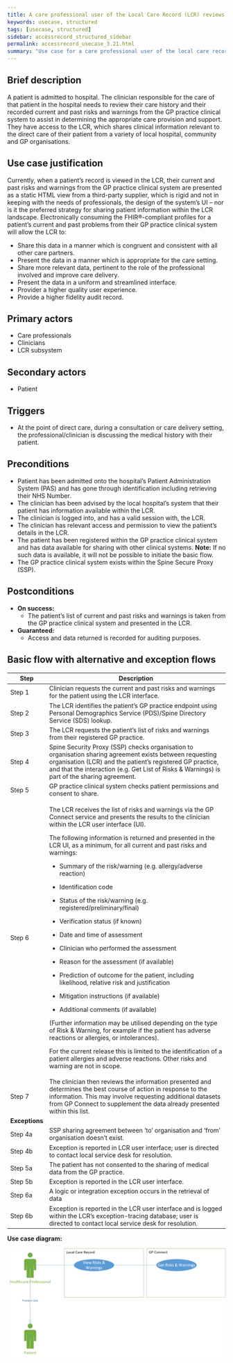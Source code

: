 ```yaml
---
title: A care professional user of the Local Care Record (LCR) reviews a patient’s GP practice risks and warnings
keywords: usecase, structured
tags: [usecase, structured] 
sidebar: accessrecord_structured_sidebar
permalink: accessrecord_usecase_3.21.html
summary: "Use case for a care professional user of the local care record reviews a patient’s GP Practice risks and warnings"
---
```


## Brief description
A patient is admitted to hospital. The clinician responsible for the care of that patient in the hospital needs to review their care history and their recorded current and past risks and warnings from the GP practice clinical system to assist in determining the appropriate care provision and support. They have access to the LCR, which shares clinical information relevant to the direct care of their patient from a variety of local hospital, community and GP organisations.

## Use case justification
Currently, when a patient’s record is viewed in the LCR, their current and past risks and warnings from the GP practice clinical system are presented as a static HTML view from a third-party supplier, which is rigid and not in keeping with the needs of professionals, the design of the system’s UI – nor is it the preferred strategy for sharing patient information within the LCR landscape. Electronically consuming the FHIR®-compliant profiles for a patient’s current and past problems from their GP practice clinical system will allow the LCR to:

-   Share this data in a manner which is congruent and consistent with all other care partners.
-   Present the data in a manner which is appropriate for the care setting.
-   Share more relevant data, pertinent to the role of the professional involved and improve care delivery.
-   Present the data in a uniform and streamlined interface.
-   Provider a higher quality user experience.
-   Provide a higher fidelity audit record.

## Primary actors
-   Care professionals
-   Clinicians
-   LCR subsystem

## Secondary actors
-   Patient

## Triggers
-   At the point of direct care, during a consultation or care delivery setting, the professional/clinician is discussing the medical history with their patient.

## Preconditions
-   Patient has been admitted onto the hospital’s Patient Administration System (PAS) and has gone through identification including retrieving their NHS Number.
-   The clinician has been advised by the local hospital’s system that their patient has information available within the LCR.
-   The clinician is logged into, and has a valid session with, the LCR.
-   The clinician has relevant access and permission to view the patient’s details in the LCR.
-   The patient has been registered within the GP practice clinical system and has data available for sharing with other clinical systems. <strong>Note:</strong> If no such data is available, it will not be possible to initiate the basic flow.
-   The GP practice clinical system exists within the Spine Secure Proxy (SSP).

## Postconditions
-   **On success:**
    - The patient’s list of current and past risks and warnings is taken from the GP practice clinical system and presented in the LCR.
-   **Guaranteed:**
    - Access and data returned is recorded for auditing purposes.

## Basic flow with alternative and exception flows

<table>
<thead>
<tr class="header">
<th style="width:10%">Step</th>
<th>Description</th>
</tr>
</thead>
<tbody>
<tr class="odd">
<td>Step 1</td>
<td>Clinician requests the current and past risks and warnings for the patient using the LCR interface.</td>
</tr>
<tr class="even">
<td>Step 2</td>
<td>The LCR identifies the patient’s GP practice endpoint using Personal Demographics Service (PDS)/Spine Directory Service (SDS) lookup.</td>
</tr>
<tr class="odd">
<td>Step 3</td>
<td>The LCR requests the patient’s list of risks and warnings from their registered GP practice.</td>
</tr>
<tr class="even">
<td>Step 4</td>
<td>Spine Security Proxy (SSP) checks organisation to organisation sharing agreement exists between requesting organisation (LCR) and the patient’s registered GP practice, and that the interaction (e.g. Get List of Risks &amp; Warnings) is part of the sharing agreement.</td>
</tr>
<tr class="odd">
<td>Step 5</td>
<td>GP practice clinical system checks patient permissions and consent to share.</td>
</tr>
<tr class="even">
<td>Step 6</td>
<td><p>The LCR receives the list of risks and warnings via the GP Connect service and presents the results to the clinician within the LCR user interface (UI).</p>
<p>The following information is returned and presented in the LCR UI, as a minimum, for all current and past risks and warnings:</p>
<ul>
<li><p>Summary of the risk/warning (e.g. allergy/adverse reaction)</p></li>
<li><p>Identification code</p></li>
<li><p>Status of the risk/warning (e.g. registered/preliminary/final)</p></li>
<li><p>Verification status (if known)</p></li>
<li><p>Date and time of assessment</p></li>
<li><p>Clinician who performed the assessment</p></li>
<li><p>Reason for the assessment (if available)</p></li>
<li><p>Prediction of outcome for the patient, including likelihood, relative risk and justification</p></li>
<li><p>Mitigation instructions (if available)</p></li>
<li><p>Additional comments (if available)</p></li>
</ul>
<p>(Further information may be utilised depending on the type of Risk &amp; Warning, for example if the patient has adverse reactions or allergies, or intolerances).</p><p>For the current release this is limited to the identification of a patient allergies and adverse reactions. Other risks and warning are not in scope.</p></td>
</tr>
<tr class="odd">
<td>Step 7</td>
<td>The clinician then reviews the information presented and determines the best course of action in response to the information. This may involve requesting additional datasets from GP Connect to supplement the data already presented within this list.</td>
</tr>
<tr class="even">
<td><strong>Exceptions </strong></td>
<td></td>
</tr>
<tr class="odd">
<td>Step 4a</td>
<td>SSP sharing agreement between ‘to’ organisation and ‘from’ organisation doesn’t exist.</td>
</tr>
<tr class="even">
<td>Step 4b</td>
<td>Exception is reported in LCR user interface; user is directed to contact local service desk for resolution.</td>
</tr>
<tr class="odd">
<td>Step 5a</td>
<td>The patient has not consented to the sharing of medical data from the GP practice.</td>
</tr>
<tr class="even">
<td>Step 5b</td>
<td>Exception is reported in the LCR user interface.</td>
</tr>
<tr class="odd">
<td>Step 6a</td>
<td>A logic or integration exception occurs in the retrieval of data</td>
</tr>
<tr class="even">
<td>Step 6b</td>
<td>Exception is reported in the LCR user interface and is logged within the LCR’s exception-tracing database; user is directed to contact local service desk for resolution.</td>
</tr>
</tbody>
</table>

**Use case diagram:**

<img src="images/access_structured/3.21diagram1.png"/>
